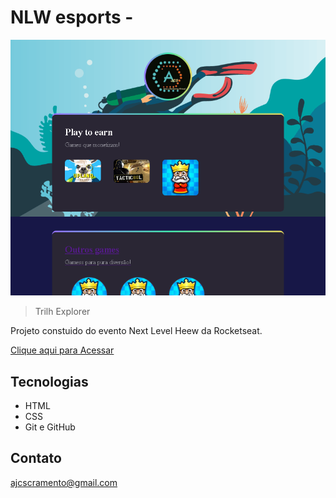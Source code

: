 # NLW esports - 
![preview](./.github/preview.png)

>Trilh Explorer

Projeto  constuido do evento  Next Level Heew da Rocketseat.

[Clique aqui para Acessar](https://antoniojorge83.github.io/nlw-html/)

## Tecnologias

- HTML
- CSS
- Git e GitHub

## Contato

ajcscramento@gmail.com